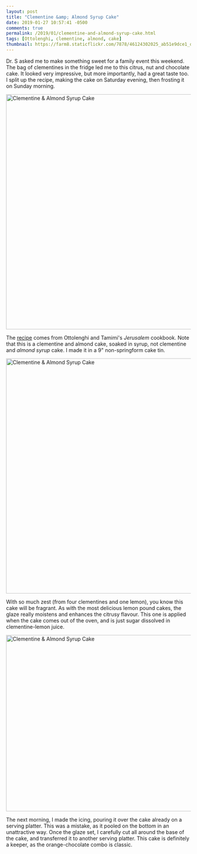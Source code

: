 ```yaml
---
layout: post
title: "Clementine &amp; Almond Syrup Cake"
date: 2019-01-27 10:57:41 -0500
comments: true
permalink: /2019/01/clementine-and-almond-syrup-cake.html
tags: [Ottolenghi, clementine, almond, cake]
thumbnail: https://farm8.staticflickr.com/7878/46124302025_ab51e9dce1_q.jpg
---
```


Dr. S asked me to make something sweet for a family event this weekend. The
bag of clementines in the fridge led me to this citrus, nut and chocolate cake.
It looked very impressive, but more importantly, had a great taste too. I
split up the recipe, making the cake on Saturday evening, then
frosting it on Sunday morning. 

<a data-flickr-embed="true"  href="https://www.flickr.com/photos/gnuf/40073091063/in/photostream/" title="Clementine &amp; Almond Syrup Cake"><img src="https://farm8.staticflickr.com/7920/40073091063_7382e005ec_z.jpg" width="640" height="640" alt="Clementine &amp; Almond Syrup Cake"></a><script async src="//embedr.flickr.com/assets/client-code.js" charset="utf-8"></script>

The [recipe](https://kitchenfiddler.blogspot.com/2014/02/ottolenghis-clementine-and-almond-syrup.html) 
comes from Ottolenghi and Tamimi's _Jerusalem_ cookbook. Note that this is a clementine and almond cake,
soaked in syrup, not clementine and _almond syrup_ cake. I made it in a 9" non-springform cake tin.

<a data-flickr-embed="true"  href="https://www.flickr.com/photos/gnuf/46124302025/in/photostream/" title="Clementine &amp; Almond Syrup Cake"><img src="https://farm8.staticflickr.com/7878/46124302025_ab51e9dce1_z.jpg" width="640" height="640" alt="Clementine &amp; Almond Syrup Cake"></a><script async src="//embedr.flickr.com/assets/client-code.js" charset="utf-8"></script>

With so much zest (from four clementines and one lemon), you know this cake will be fragrant. As with
the most delicious lemon pound cakes, the glaze really moistens and enhances the citrusy flavour. This
one is applied when the cake comes out of the oven, and is just sugar dissolved in clementine-lemon juice.

<a data-flickr-embed="true"  href="https://www.flickr.com/photos/gnuf/40073091653/in/photostream/" title="Clementine &amp; Almond Syrup Cake"><img src="https://farm8.staticflickr.com/7823/40073091653_1de310b06f_z.jpg" width="640" height="480" alt="Clementine &amp; Almond Syrup Cake"></a><script async src="//embedr.flickr.com/assets/client-code.js" charset="utf-8"></script>

The next morning, I made the icing, pouring it over the cake already on a serving platter. This was a 
mistake, as it pooled on the bottom in an unattractive way. Once the glaze set, I carefully cut all
around the base of the cake, and transferred it to another serving platter. This cake is definitely a keeper,
as the orange-chocolate combo is classic.
